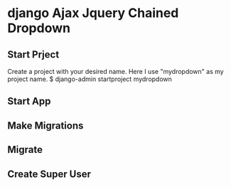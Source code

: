 # django Ajax Jquery Chained Dropdown
## Start Prject
Create a project with your desired name. Here I use "mydropdown" as my project name.
    $ django-admin startproject mydropdown
## Start App
## Make Migrations
## Migrate
## Create Super User
